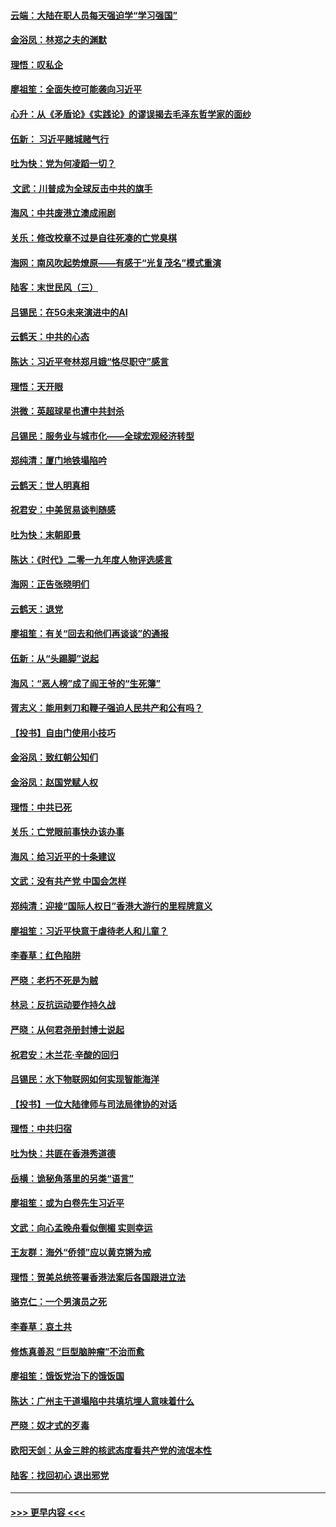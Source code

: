 #### [云端：大陆在职人员每天强迫学“学习强国”](../pages/nsc993/n11738735.md?t=12230522) 
#### [金浴凤：林郑之夫的渊默](../pages/nsc993/n11737735.md?t=12230522) 
#### [理悟：叹私企](../pages/nsc993/n11737715.md?t=12230522) 
#### [廖祖笙：全面失控可能袭向习近平](../pages/nsc993/n11737704.md?t=12230522) 
#### [心升：从《矛盾论》《实践论》的谬误揭去毛泽东哲学家的面纱](../pages/nsc993/n11736962.md?t=12230522) 
#### [伍新： 习近平赌城赌气行](../pages/nsc993/n11736929.md?t=12230522) 
#### [吐为快：党为何凌蹈一切？](../pages/nsc993/n11736915.md?t=12230522) 
#### [ 文武：川普成为全球反击中共的旗手](../pages/nsc993/n11736882.md?t=12230522) 
#### [海风：中共废港立澳成闹剧](../pages/nsc993/n11735857.md?t=12230522) 
#### [关乐：修改校章不过是自往死凑的亡党臭棋](../pages/nsc993/n11735097.md?t=12230522) 
#### [海网：南风吹起势燎原——有感于“光复茂名”模式重演](../pages/nsc993/n11732308.md?t=12230522) 
#### [陆客：末世民风（三）](../pages/nsc993/n11732211.md?t=12230522) 
#### [吕锡民：在5G未来演进中的AI](../pages/nsc993/n11730010.md?t=12230522) 
#### [云鹤天：中共的心态](../pages/nsc993/n11729906.md?t=12230522) 
#### [陈达：习近平夸林郑月娥“恪尽职守”感言](../pages/nsc993/n11729881.md?t=12230522) 
#### [理悟：天开眼](../pages/nsc993/n11729699.md?t=12230522) 
#### [洪微：英超球星也遭中共封杀](../pages/nsc993/n11727243.md?t=12230522) 
#### [吕锡民：服务业与城市化——全球宏观经济转型](../pages/nsc993/n11725845.md?t=12230522) 
#### [郑纯清：厦门地铁塌陷吟](../pages/nsc993/n11725813.md?t=12230522) 
#### [云鹤天：世人明真相](../pages/nsc993/n11725621.md?t=12230522) 
#### [祝君安：中美贸易谈判随感](../pages/nsc993/n11725609.md?t=12230522) 
#### [吐为快：末朝即景](../pages/nsc993/n11723365.md?t=12230522) 
#### [陈达：《时代》二零一九年度人物评选感言](../pages/nsc993/n11723337.md?t=12230522) 
#### [海网：正告张晓明们](../pages/nsc993/n11723228.md?t=12230522) 
#### [云鹤天：退党](../pages/nsc993/n11723056.md?t=12230522) 
#### [廖祖笙：有关“回去和他们再谈谈”的通报](../pages/nsc993/n11722442.md?t=12230522) 
#### [伍新：从“头踢脚”说起](../pages/nsc993/n11722429.md?t=12230522) 
#### [海风：“恶人榜”成了阎王爷的“生死簿”](../pages/nsc993/n11722272.md?t=12230522) 
#### [胥志义：能用剌刀和鞭子强迫人民共产和公有吗？](../pages/nsc993/n11720569.md?t=12230522) 
#### [【投书】自由门使用小技巧](../pages/nsc993/n11720180.md?t=12230522) 
#### [金浴凤：致红朝公知们](../pages/nsc993/n11720563.md?t=12230522) 
#### [金浴凤：赵国党赋人权](../pages/nsc993/n11720533.md?t=12230522) 
#### [理悟：中共已死](../pages/nsc993/n11720233.md?t=12230522) 
#### [关乐：亡党眼前事快办该办事](../pages/nsc993/n11719160.md?t=12230522) 
#### [海风：给习近平的十条建议](../pages/nsc993/n11717616.md?t=12230522) 
#### [文武：没有共产党 中国会怎样](../pages/nsc993/n11717584.md?t=12230522) 
#### [郑纯清：迎接“国际人权日”香港大游行的里程牌意义](../pages/nsc993/n11717417.md?t=12230522) 
#### [廖祖笙：习近平快意于虐待老人和儿童？](../pages/nsc993/n11715313.md?t=12230522) 
#### [李春草：红色陷阱](../pages/nsc993/n11715029.md?t=12230522) 
#### [严晓：老朽不死是为贼](../pages/nsc993/n11712910.md?t=12230522) 
#### [林忌：反抗运动要作持久战](../pages/nsc993/n11712623.md?t=12230522) 
#### [严晓：从何君尧册封博士说起](../pages/nsc993/n11712465.md?t=12230522) 
#### [祝君安：木兰花·辛酸的回归](../pages/nsc993/n11712381.md?t=12230522) 
#### [吕锡民：水下物联网如何实现智能海洋](../pages/nsc993/n11711158.md?t=12230522) 
#### [【投书】一位大陆律师与司法局律协的对话](../pages/nsc993/n11709675.md?t=12230522) 
#### [理悟：中共归宿](../pages/nsc993/n11710059.md?t=12230522) 
#### [吐为快：共匪在香港秀道德](../pages/nsc993/n11709979.md?t=12230522) 
#### [岳横：诡秘角落里的另类“语言”](../pages/nsc993/n11709792.md?t=12230522) 
#### [廖祖笙：或为白卷先生习近平](../pages/nsc993/n11708330.md?t=12230522) 
#### [文武：向心孟晚舟看似倒楣 实则幸运](../pages/nsc993/n11708236.md?t=12230522) 
#### [王友群：海外“侨领”应以黄克锵为戒](../pages/nsc993/n11706176.md?t=12230522) 
#### [理悟：贺美总统签署香港法案后各国跟进立法](../pages/nsc993/n11706853.md?t=12230522) 
#### [骆克仁：一个男演员之死](../pages/nsc993/n11706677.md?t=12230522) 
#### [李春草：哀土共](../pages/nsc993/n11706255.md?t=12230522) 
#### [修炼真善忍 “巨型脑肿瘤”不治而愈](../pages/nsc993/n11705340.md?t=12230522) 
#### [廖祖笙：饿饭党治下的饿饭国](../pages/nsc993/n11705085.md?t=12230522) 
#### [陈达：广州主干道塌陷中共填坑埋人意味着什么](../pages/nsc993/n11705046.md?t=12230522) 
#### [严晓：奴才式的歹毒](../pages/nsc993/n11704826.md?t=12230522) 
#### [欧阳天剑：从金三胖的核武态度看共产党的流氓本性](../pages/nsc993/n11702238.md?t=12230522) 
#### [陆客：找回初心 退出邪党](../pages/nsc993/n11702213.md?t=12230522) 

----
#### [ >>> 更早内容 <<< ](../indexes/nsc993-earlier.md)
